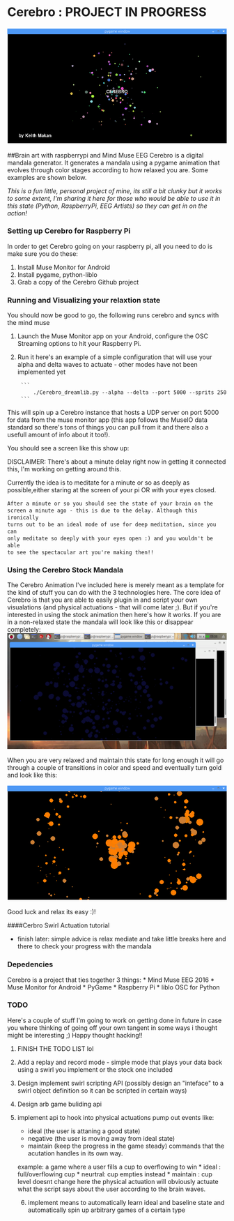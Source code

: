 # Cerebro : PROJECT IN PROGRESS
![alt text](https://raw.githubusercontent.com/k3170makan/Cerebro/master/loading_screen2.png "loading screen")

##Brain art with raspberrypi and Mind Muse EEG
Cerebro is a digital mandala generator. It generates a mandala using
a pygame animation that evolves through color stages according to how relaxed you are. Some examples are shown below.

*This is a fun little, personal project of mine, its still a bit
clunky but it works to some extent, I'm sharing it here for those 
who would be able to use it in this state (Python, RaspberryPi, 
EEG Artists) so they can get in on the action!*


### Setting up Cerebro for Raspberry Pi
In order to get Cerebro going on your raspberry pi, all you need to do is
make sure you do these:

1. Install Muse Monitor for Android
2. Install pygame, python-liblo
3. Grab a copy of the Cerebro Github project

### Running and Visualizing your relaxtion state
You should now be good to go, the following runs cerebro and syncs with
the mind muse
1. Launch the Muse Monitor app on your Android, configure the OSC Streaming options to hit your Raspberry Pi.
2. Run it here's an example of a simple configuration that will use your alpha and delta waves to actuate - other modes have not been implemented yet

		```
			./Cerebro_dreamlib.py --alpha --delta --port 5000 --sprits 250
		```
This will spin up a Cerebro instance that hosts a UDP server on
port 5000 for data from the muse monitor app (this app follows the
MuseIO data standard so there's tons of things you can pull from it
and there also a usefull amount of info about it too!). 

You should see a screen like this show up:
	 	
DISCLAIMER: There's about a minute delay right now in getting it
	connected this, I'm working on getting around this.

Currently the idea is to meditate for a minute or so as deeply 
	as possible,either staring at the screen of your pi OR with 
	your eyes closed.

	After a minute or so you should see the state of your brain on the
	screen a minute ago - this is due to the delay. Although this ironically
	turns out to be an ideal mode of use for deep meditation, since you can
	only meditate so deeply with your eyes open :) and you wouldn't be able
	to see the spectacular art you're making then!!

### Using the Cerebro Stock Mandala

The Cerebro Animation I've included here is merely meant as a template
for the kind of stuff you can do with the 3 technologies here. The core
idea of Cerebro is that you are able to easily plugin in and script your
own visualations (and physical actuations - that will come later ;). But
 if you're interested in using the stock animation then here's how it works.
If you are in a non-relaxed state the mandala will look like this or disappear completely:
![alt text](https://raw.githubusercontent.com/k3170makan/Cerebro/master/low_alpha.png "low alpha")

When you are very relaxed and maintain this state for long enough it will
go through a couple of transitions in color and speed and eventually 
turn gold and look like this:

![alt text](https://raw.githubusercontent.com/k3170makan/Cerebro/master/high_alpha.png "high alpha")

Good luck and relax its easy :)!

####Cerbro Swirl Actuation tutorial
- finish later: simple advice is relax mediate and take little breaks here
	and there to check your progress with the mandala

### Depedencies
Cerebro is a project that ties together 3 things:
	* Mind Muse EEG 2016
	* Muse Monitor for Android
	* PyGame
	* Raspberry Pi
	* liblo OSC for Python

### TODO
Here's a couple of stuff I'm going to work on getting done in future in
case you where thinking of going off your own tangent in some ways i 
thought might be interesting ;) Happy thought hacking!!

1. FINISH THE TODO LIST lol
2. Add a replay and record mode - simple mode that plays your data back
		using a swirl you implement or the stock one included
3. Design implement swirl scripting API (possibly design an "inteface" to a swirl object definition so it can be scripted in certain ways)
4. Design arb game buliding api
5. implement api to hook into physical actuations pump out events like:
	* ideal (the user is attaning a good state)
	* negative (the user is moving away from ideal state)
	* maintain (keep the progress in the game steady) commands that the acutation handles in its own way. 
	
	example: a game where a user fills a cup to overflowing to win
			* ideal : full/overflowing cup
			* neurtral: cup empties instead
			* maintain : cup level doesnt change 
	here the physical actuation will obviously actuate what the script says
	about the user according to the brain waves.

	6. implement means to automatically learn ideal and baseline state
		and automatically spin up arbitrary games of a certain type

